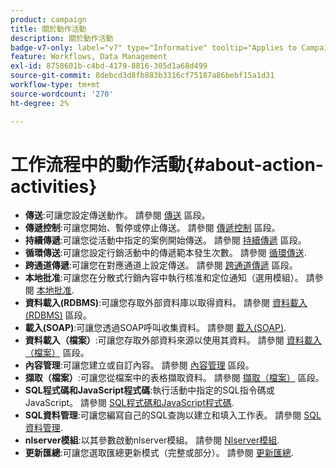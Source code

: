 ```yaml
---
product: campaign
title: 關於動作活動
description: 關於動作活動
badge-v7-only: label="v7" type="Informative" tooltip="Applies to Campaign Classic v7 only"
feature: Workflows, Data Management
exl-id: 8758601b-c4bd-4179-8816-305d1a68d499
source-git-commit: 8debcd3d8fb883b3316cf75187a86bebf15a1d31
workflow-type: tm+mt
source-wordcount: '270'
ht-degree: 2%

---
```


# 工作流程中的動作活動{#about-action-activities}



* **傳送**:可讓您設定傳送動作。 請參閱 [傳送](delivery.md) 區段。
* **傳遞控制**:可讓您開始、暫停或停止傳送。 請參閱 [傳遞控制](delivery-control.md) 區段。
* **持續傳遞**:可讓您從活動中指定的案例開始傳送。 請參閱 [持續傳遞](continuous-delivery.md) 區段。
* **循環傳送**:可讓您設定行銷活動中的傳遞範本發生次數。 請參閱 [循環傳送](recurring-delivery.md).
* **跨通道傳遞**:可讓您在對應通道上設定傳送。 請參閱 [跨通道傳遞](cross-channel-deliveries.md) 區段。
* **本地批准**:可讓您在分散式行銷內容中執行核准和定位通知（選用模組）。 請參閱 [本地批准](local-approval.md).
* **資料載入(RDBMS)**:可讓您存取外部資料庫以取得資料。 請參閱 [資料載入(RDBMS)](data-loading--rdbms-.md) 區段。
* **載入(SOAP)**:可讓您透過SOAP呼叫收集資料。 請參閱 [載入(SOAP)](loading--soap-.md).
* **資料載入（檔案）**:可讓您存取外部資料來源以使用其資料。 請參閱 [資料載入（檔案）](data-loading--file-.md) 區段。
* **內容管理**:可讓您建立或自訂內容。 請參閱 [內容管理](content-management.md) 區段。
* **擷取（檔案）**:可讓您從檔案中的表格擷取資料。 請參閱 [擷取（檔案）](extraction--file-.md) 區段。
* **SQL程式碼和JavaScript程式碼**:執行活動中指定的SQL指令碼或JavaScript。 請參閱 [SQL程式碼和JavaScript程式碼](sql-code-and-javascript-code.md).
* **SQL資料管理**:可讓您編寫自己的SQL查詢以建立和填入工作表。 請參閱 [SQL資料管理](sql-data-management.md).
* **nlserver模組**:以其參數啟動nlserver模組。 請參閱 [Nlserver模組](nlserver-module.md).
* **更新匯總**:可讓您選取匯總更新模式（完整或部分）。 請參閱 [更新匯總](update-aggregate.md).

